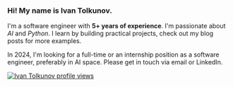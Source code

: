 ### Hi! My name is Ivan Tolkunov.

I'm a software engineer with **5+ years of experience**. I'm passionate about *AI* and *Python*. I learn by building practical projects, check out my blog posts for more examples.

In 2024, I'm looking for a full-time or an internship position as a software engineer, preferably in AI space. Please get in touch via email or LinkedIn.

[![Ivan Tolkunov profile views](https://u8views.com/api/v1/github/profiles/57285928/views/day-week-month-total-count.svg)](https://u8views.com/github/ivan-tolkunov)

<!--START_SECTION:waka-->
<!--END_SECTION:waka-->
